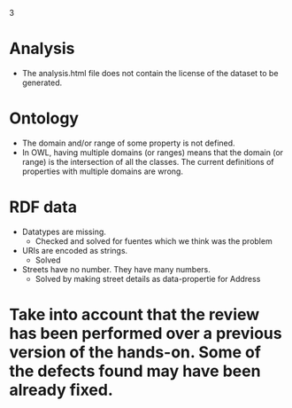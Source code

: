 3
# Analysis
 - The analysis.html file does not contain the license of the dataset to be generated.
# Ontology
 - The domain and/or range of some property is not defined.
 - In OWL, having multiple domains (or ranges) means that the domain (or range) is the intersection of all the classes.  The current definitions of properties with multiple domains are wrong.
# RDF data
 - Datatypes are missing.
	- Checked and solved for fuentes which we think was the problem
 - URIs are encoded as strings.
	- Solved
 - Streets have no number. They have many numbers.
	- Solved by making street details as data-propertie for Address
# Take into account that the review has been performed over a previous version of the hands-on. Some of the defects found may have been already fixed.
